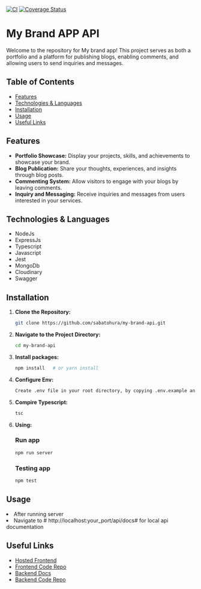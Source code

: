 [![CI](https://github.com/sabatohura/my-brand-api/actions/workflows/main.yml/badge.svg)](https://github.com/sabatohura/my-brand-api/actions/workflows/main.yml) [![Coverage Status](https://coveralls.io/repos/github/sabatohura/my-brand-api/badge.svg?branch=main)](https://coveralls.io/github/sabatohura/my-brand-api?branch=main)


# My Brand APP API

Welcome to the repository for My brand app! This project serves as both a portfolio and a platform for publishing blogs, enabling comments, and allowing users to send inquiries and messages.

## Table of Contents

- [Features](#features)
- [Technologies & Languages](#technologies)
- [Installation](#installation)
- [Usage](#usage)
- [Useful Links](#links)

## Features

- **Portfolio Showcase:** Display your projects, skills, and achievements to showcase your brand.
- **Blog Publication:** Share your thoughts, experiences, and insights through blog posts.
- **Commenting System:** Allow visitors to engage with your blogs by leaving comments.
- **Inquiry and Messaging:** Receive inquiries and messages from users interested in your services.

## Technologies & Languages

- NodeJs
- ExpressJs
- Typescript
- Javascript
- Jest
- MongoDb
- Cloudinary
- Swagger

## Installation

1.  **Clone the Repository:**

    ```bash
    git clone https://github.com/sabatohura/my-brand-api.git
    ```

2.  **Navigate to the Project Directory:**
    ```bash
    cd my-brand-api
    ```
3.  **Install packages:**
    ```bash
    npm install   # or yarn install
    ```
4.  **Configure Env:**
    ```bash
    Create .env file in your root directory, by copying .env.example and place your # values
    ```
5.  **Compire Typescript:**
    ```bash
    tsc
    ```
6.  **Using:**
    ### Run app
    ```bash
    npm run server
    ```
    ### Testing app
    ```bash
    npm test
    ```

## Usage

<li>After running server</li>
<li>Navigate to # http://localhost:your_port/api/docs# for local api documentation </li>

## Useful Links

- [Hosted Frontend](https://sabatohura.github.io/my-brand/)
- [Frontend Code Repo](https://github.com/sabatohura/my-brand.git)
- [Backend Docs](https://my-brand-api-04bc.onrender.com/api/docs)
- [Backend Code Repo](https://github.com/sabatohura/my-brand-api.git)
